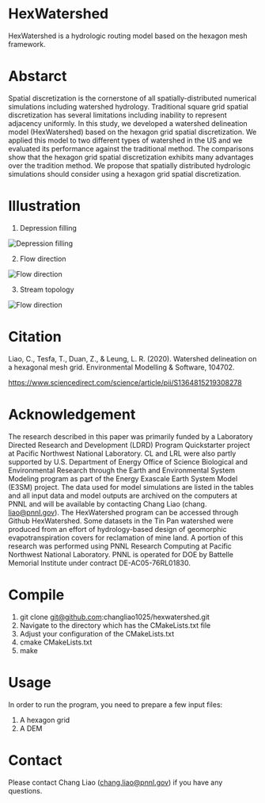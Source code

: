 # HexWatershed
HexWatershed is a hydrologic routing model based on the hexagon mesh framework.

# Abstarct

Spatial discretization is the cornerstone of all spatially-distributed numerical simulations including watershed hydrology. Traditional square grid spatial discretization has several limitations including inability to represent adjacency uniformly. In this study, we developed a watershed delineation model (HexWatershed) based on the hexagon grid spatial discretization. We applied this model to two different types of watershed in the US and we evaluated its performance against the traditional method. The comparisons show that the hexagon grid spatial discretization exhibits many advantages over the tradition method. We propose that spatially distributed hydrologic simulations should consider using a hexagon grid spatial discretization.

# Illustration 
1. Depression filling
   
![Depression filling](https://github.com/changliao1025/hexwatershed/blob/master/example/depression_filling.png?raw=true)

2. Flow direction
   
![Flow direction](https://github.com/changliao1025/hexwatershed/blob/master/example/cbf_flow_direction_90_full.png?raw=true)

3. Stream topology
   
![Flow direction](https://github.com/changliao1025/hexwatershed/blob/master/example/stream_topology.png?raw=true)
# Citation
Liao, C., Tesfa, T., Duan, Z., & Leung, L. R. (2020). Watershed delineation on a hexagonal mesh grid. Environmental Modelling & Software, 104702.

https://www.sciencedirect.com/science/article/pii/S1364815219308278

# Acknowledgement
The research described in this paper was primarily funded by a Laboratory Directed Research and Development (LDRD) Program Quickstarter project at Pacific Northwest National Laboratory. CL and LRL were also partly supported by U.S. Department of Energy Office of Science Biological and Environmental Research through the Earth and Environmental System Modeling program as part of the Energy Exascale Earth System Model (E3SM) project. The data used for model simulations are listed in the tables and all input data and model outputs are archived on the computers at PNNL and will be available by contacting Chang Liao (chang. liao@pnnl.gov). The HexWatershed program can be accessed through Github HexWatershed. Some datasets in the Tin Pan watershed were produced from an effort of hydrology-based design of geomorphic evapotranspiration covers for reclamation of mine land. A portion of this research was performed using PNNL Research Computing at Pacific Northwest National Laboratory. PNNL is operated for DOE by Battelle Memorial Institute under contract DE-AC05-76RL01830.

# Compile
1. git clone git@github.com:changliao1025/hexwatershed.git
2. Navigate to the directory which has the CMakeLists.txt file
3. Adjust your configuration of the CMakeLists.txt
4. cmake CMakeLists.txt
5. make

# Usage
In order to run the program, you need to prepare a few input files:
1. A hexagon grid
2. A DEM

# Contact
Please contact Chang Liao (chang.liao@pnnl.gov) if you have any questions.

